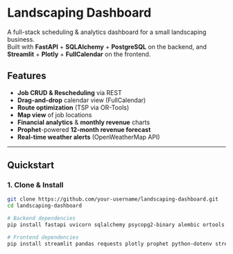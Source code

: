 # Landscaping Dashboard

A full-stack scheduling & analytics dashboard for a small landscaping business.  
Built with **FastAPI** + **SQLAlchemy** + **PostgreSQL** on the backend, and **Streamlit** + **Plotly** + **FullCalendar** on the frontend.

## Features

- **Job CRUD & Rescheduling** via REST  
- **Drag-and-drop** calendar view (FullCalendar)  
- **Route optimization** (TSP via OR-Tools)  
- **Map view** of job locations  
- **Financial analytics** & **monthly revenue** charts  
- **Prophet**-powered **12-month revenue forecast**  
- **Real-time weather alerts** (OpenWeatherMap API)  

---

## Quickstart

### 1. Clone & Install

```bash
git clone https://github.com/your-username/landscaping-dashboard.git
cd landscaping-dashboard

# Backend dependencies
pip install fastapi uvicorn sqlalchemy psycopg2-binary alembic ortools

# Frontend dependencies
pip install streamlit pandas requests plotly prophet python-dotenv streamlit-calendar-semver
